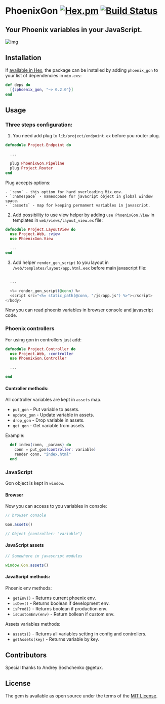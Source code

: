 # PhoenixGon [![Hex.pm](https://img.shields.io/hexpm/v/plug.svg)](https://hex.pm/packages/phoenix_gon) [![Build Status](https://travis-ci.org/khusnetdinov/phoenix_gon.svg?branch=master)](https://travis-ci.org/khusnetdinov/phoenix_gon)
## Your Phoenix variables in your JavaScript.

![img](http://res.cloudinary.com/dtoqqxqjv/image/upload/v1492849051/github/gon.png)

## Installation

If [available in Hex](https://hex.pm/docs/publish), the package can be installed
by adding `phoenix_gon` to your list of dependencies in `mix.exs`:

```elixir
def deps do
  [{:phoenix_gon, "~> 0.2.0"}]
end
```

## Usage

### Three steps configuration:

1) You need add plug to `lib/project/endpoint.ex` before you router plug.

```elixir
defmodule Project.Endpoint do

  ...

  plug PhoenixGon.Pipeline
  plug Project.Router
end
```

Plug accepts options:

    - `:env` - this option for hard overloading Mix.env.
    - `:namespace` - namescpase for javacript object in global window space.
    - `:assets` - map for keeping permament variables in javascript.

2) Add possibility to use view helper by adding `use PhoenixGon.View` in templates in `web/views/layout_view.ex` file:

```elixir
defmodule Project.LayoutView do
  use Project.Web, :view
  use PhoenixGon.View

  ...
end

```

3) Add helper `render_gon_script` to you layout in `/web/templates/layout/app.html.eex` before main javascript file:

```elixir

  ...

  <%= render_gon_script(@conn) %>
  <script src="<%= static_path(@conn, "/js/app.js") %>"></script>
</body>
```

Now you can read phoenix variables in browser console and javascript code.


### Phoenix controllers

For using gon in controllers just add:

```elixir
defmodule Project.Controller do
  use Project.Web, :controller
  use PhoenixGon.Controller

  ...

end
```

#### Controller methods:

All controller variables are kept in `assets` map.

- `put_gon` - Put variable to assets.
- `update_gon` - Update variable in assets.
- `drop_gon` - Drop variable in assets.
- `get_gon` - Get variable from assets.

Example:

```elixir
  def index(conn, _params) do
    conn = put_gon(controller: variable)
    render conn, "index.html"
  end
```

### JavaScript

Gon object is kept in `window`.

#### Browser

Now you can access to you variables in console:

```javascript
// browser console

Gon.assets()

// Object {controller: "variable"}
```

#### JavaScript assets

```JavaScript
// Somewhere in javascript modules

window.Gon.assets()

```

#### JavaScript methods:

Phoenix env methods:

  - `getEnv()` - Returns current phoenix env.
  - `isDev()` - Returns boolean if development env.
  - `isProd()` - Returns boolean if production env.
  - `isCustomEnv(env)` - Return bollean if custom env.

Assets variables methods:

  - `assets()` - Returns all variables setting in config and controllers.
  - `getAssets(key)` - Returns variable by key.

## Contributors

Special thanks to Andrey Soshchenko @getux.

## License

The gem is available as open source under the terms of the [MIT License](http://opensource.org/licenses/MIT).
